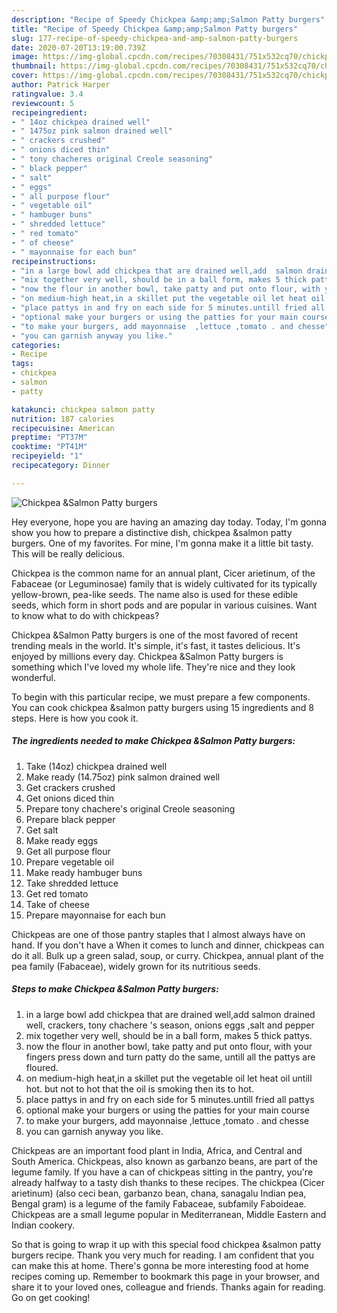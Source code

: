 ```yaml
---
description: "Recipe of Speedy Chickpea &amp;amp;Salmon Patty burgers"
title: "Recipe of Speedy Chickpea &amp;amp;Salmon Patty burgers"
slug: 177-recipe-of-speedy-chickpea-and-amp-salmon-patty-burgers
date: 2020-07-20T13:19:00.739Z
image: https://img-global.cpcdn.com/recipes/70308431/751x532cq70/chickpea-salmon-patty-burgers-recipe-main-photo.jpg
thumbnail: https://img-global.cpcdn.com/recipes/70308431/751x532cq70/chickpea-salmon-patty-burgers-recipe-main-photo.jpg
cover: https://img-global.cpcdn.com/recipes/70308431/751x532cq70/chickpea-salmon-patty-burgers-recipe-main-photo.jpg
author: Patrick Harper
ratingvalue: 3.4
reviewcount: 5
recipeingredient:
- " 14oz chickpea drained well"
- " 1475oz pink salmon drained well"
- " crackers crushed"
- " onions diced thin"
- " tony chacheres original Creole seasoning"
- " black pepper"
- " salt"
- " eggs"
- " all purpose flour"
- " vegetable oil"
- " hambuger buns"
- " shredded lettuce"
- " red tomato"
- " of cheese"
- " mayonnaise for each bun"
recipeinstructions:
- "in a large bowl add chickpea that are drained well,add  salmon drained well, crackers, tony chachere &#39;s season, onions  eggs ,salt and pepper"
- "mix together very well, should be in a ball form, makes 5 thick pattys."
- "now the flour in another bowl, take patty and put onto flour, with your fingers press down and turn patty do the same, untill all the pattys are floured."
- "on medium-high heat,in a skillet put the vegetable oil let heat oil untill hot. but not to hot that the oil is smoking then its to hot."
- "place pattys in and fry on each side for 5 minutes.untill fried all pattys"
- "optional make your burgers or using the patties for your main course"
- "to make your burgers, add mayonnaise  ,lettuce ,tomato . and chesse"
- "you can garnish anyway you like."
categories:
- Recipe
tags:
- chickpea
- salmon
- patty

katakunci: chickpea salmon patty 
nutrition: 187 calories
recipecuisine: American
preptime: "PT37M"
cooktime: "PT41M"
recipeyield: "1"
recipecategory: Dinner

---
```



![Chickpea &amp;Salmon Patty burgers](https://img-global.cpcdn.com/recipes/70308431/751x532cq70/chickpea-salmon-patty-burgers-recipe-main-photo.jpg)

Hey everyone, hope you are having an amazing day today. Today, I'm gonna show you how to prepare a distinctive dish, chickpea &amp;salmon patty burgers. One of my favorites. For mine, I'm gonna make it a little bit tasty. This will be really delicious.

Chickpea is the common name for an annual plant, Cicer arietinum, of the Fabaceae (or Leguminosae) family that is widely cultivated for its typically yellow-brown, pea-like seeds. The name also is used for these edible seeds, which form in short pods and are popular in various cuisines. Want to know what to do with chickpeas?

Chickpea &amp;Salmon Patty burgers is one of the most favored of recent trending meals in the world. It's simple, it's fast, it tastes delicious. It's enjoyed by millions every day. Chickpea &amp;Salmon Patty burgers is something which I've loved my whole life. They're nice and they look wonderful.


To begin with this particular recipe, we must prepare a few components. You can cook chickpea &amp;salmon patty burgers using 15 ingredients and 8 steps. Here is how you cook it.

<!--inarticleads1-->

##### The ingredients needed to make Chickpea &amp;Salmon Patty burgers:

1. Take  (14oz) chickpea drained well
1. Make ready  (14.75oz) pink salmon drained well
1. Get  crackers crushed
1. Get  onions diced thin
1. Prepare  tony chachere&#39;s original Creole seasoning
1. Prepare  black pepper
1. Get  salt
1. Make ready  eggs
1. Get  all purpose flour
1. Prepare  vegetable oil
1. Make ready  hambuger buns
1. Take  shredded lettuce
1. Get  red tomato
1. Take  of cheese
1. Prepare  mayonnaise for each bun


Chickpeas are one of those pantry staples that I almost always have on hand. If you don&#39;t have a When it comes to lunch and dinner, chickpeas can do it all. Bulk up a green salad, soup, or curry. Chickpea, annual plant of the pea family (Fabaceae), widely grown for its nutritious seeds. 

<!--inarticleads2-->

##### Steps to make Chickpea &amp;Salmon Patty burgers:

1. in a large bowl add chickpea that are drained well,add  salmon drained well, crackers, tony chachere &#39;s season, onions  eggs ,salt and pepper
1. mix together very well, should be in a ball form, makes 5 thick pattys.
1. now the flour in another bowl, take patty and put onto flour, with your fingers press down and turn patty do the same, untill all the pattys are floured.
1. on medium-high heat,in a skillet put the vegetable oil let heat oil untill hot. but not to hot that the oil is smoking then its to hot.
1. place pattys in and fry on each side for 5 minutes.untill fried all pattys
1. optional make your burgers or using the patties for your main course
1. to make your burgers, add mayonnaise  ,lettuce ,tomato . and chesse
1. you can garnish anyway you like.


Chickpeas are an important food plant in India, Africa, and Central and South America. Chickpeas, also known as garbanzo beans, are part of the legume family. If you have a can of chickpeas sitting in the pantry, you&#39;re already halfway to a tasty dish thanks to these recipes. The chickpea (Cicer arietinum) (also ceci bean, garbanzo bean, chana, sanagalu Indian pea, Bengal gram) is a legume of the family Fabaceae, subfamily Faboideae. Chickpeas are a small legume popular in Mediterranean, Middle Eastern and Indian cookery. 

So that is going to wrap it up with this special food chickpea &amp;salmon patty burgers recipe. Thank you very much for reading. I am confident that you can make this at home. There's gonna be more interesting food at home recipes coming up. Remember to bookmark this page in your browser, and share it to your loved ones, colleague and friends. Thanks again for reading. Go on get cooking!
